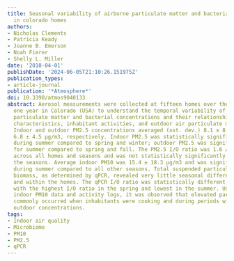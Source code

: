 ```yaml
---
title: Seasonal variability of airborne particulate matter and bacterial concentrations
  in colorado homes
authors:
- Nicholas Clements
- Patricia Keady
- Joanne B. Emerson
- Noah Fierer
- Shelly L. Miller
date: '2018-04-01'
publishDate: '2024-06-05T21:10:26.151975Z'
publication_types:
- article-journal
publication: '*Atmosphere*'
doi: 10.3390/atmos9040133
abstract: Aerosol measurements were collected at fifteen homes over the course of
  one year in Colorado (USA) to understand the temporal variability of indoor air
  particulate matter and bacterial concentrations and their relationship with home
  characteristics, inhabitant activities, and outdoor air particulate matter (PM).
  Indoor and outdoor PM2.5 concentrations averaged (±st. dev.) 8.1 ± 8.1 μg/m3 and
  6.8 ± 4.5 μg/m3, respectively. Indoor PM2.5 was statistically significantly higher
  during summer compared to spring and winter; outdoor PM2.5 was significantly higher
  for summer compared to spring and fall. The PM2.5 I/O ratio was 1.6 ± 2.4 averaged
  across all homes and seasons and was not statistically significantly different across
  the seasons. Average indoor PM10 was 15.4 ± 18.3 μg/m3 and was significantly higher
  during summer compared to all other seasons. Total suspended particulate bacterial
  biomass, as determined by qPCR, revealed very little seasonal differences across
  and within the homes. The qPCR I/O ratio was statistically different across seasons,
  with the highest I/O ratio in the spring and lowest in the summer. Using one-minute
  indoor PM10 data and activity logs, it was observed that elevated particulate concentrations
  commonly occurred when inhabitants were cooking and during periods with elevated
  outdoor concentrations.
tags:
- Indoor air quality
- Microbiome
- PM10
- PM2.5
- qPCR
---
```

